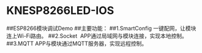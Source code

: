 # KNESP8266LED-IOS

##ESP8266模块调试Demo
##主要功能：
##1.SmartConfig 一键配网，让模块连上Wi-Fi路由。
##2.Socket  APP通过局域网与模块连接，实现本地控制。
##3.MQTT  APP与模块通过MQTT服务器，实现远程控制。

